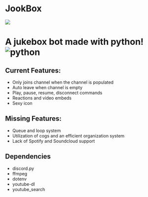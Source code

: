 # JookBox

<img src="https://avatars.githubusercontent.com/u/36101493?s=200&v=4">

# A jukebox bot made with python! ![python](https://img.shields.io/badge/Python-3.9.7%20-brightgreen)


## Current Features:

- Only joins channel when the channel is populated
- Auto leave when channel is empty
- Play, pause, resume, disconnect commands
- Reactions and video embeds
- Sexy icon

## Missing Features:

- Queue and loop system
- Utilization of cogs and an efficient organization system
- Lack of Spotify and Soundcloud support
 
 ## Dependencies
 
 - discord.py
 - ffmpeg
 - dotenv
 - youtube-dl
 - youtube_search
